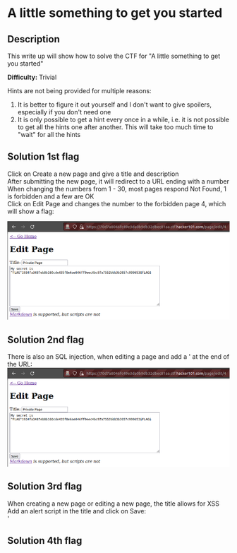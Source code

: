 # A little something to get you started

## Description
This write up will show how to solve the CTF for "A little something to get you started"

**Difficulty:** Trivial

Hints are not being provided for multiple reasons:</br>
1. It is better to figure it out yourself and I don't want to give spoilers, especially if you don't need one
2. It is only possible to get a hint every once in a while, i.e. it is not possible to get all the hints one after another. This will take too much time to "wait" for all the hints

## Solution 1st flag
Click on Create a new page and give a title and description</br>
After submitting the new page, it will redirect to a URL ending with a number</br>
When changing the numbers from 1 - 30, most pages respond Not Found, 1 is forbidden and a few are OK</br>
Click on Edit Page and changes the number to the forbidden page 4, which will show a flag:

![alt](https://github.com/8r0wn13/hacker101_ctf/blob/main/images/Screenshot%20from%202023-08-19%2001-21-07.png?raw=true)

## Solution 2nd flag
There is also an SQL injection, when editing a page and add a ' at the end of the URL:
![alt](https://github.com/8r0wn13/hacker101_ctf/blob/main/images/Screenshot%20from%202023-08-19%2001-21-07.png?raw=true)

## Solution 3rd flag
When creating a new page or editing a new page, the title allows for XSS</br>
Add an alert script in the title and click on Save:</br>
'<script>alert(1);</script>






## Solution 4th flag
